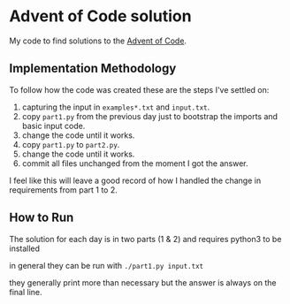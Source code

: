 # Advent of Code solution

My code to find solutions to the [Advent of Code](https://adventofcode.com/).

## Implementation Methodology

To follow how the code was created these are the steps I've settled on:
1. capturing the input in `examples*.txt` and `input.txt`.
2. copy `part1.py` from the previous day just to bootstrap the imports and basic input code.
3. change the code until it works.
4. copy `part1.py` to `part2.py`.
5. change the code until it works.
6. commit all files unchanged from the moment I got the answer.

I feel like this will leave a good record of how I handled the change in requirements from part 1 to 2.
## How to Run

The solution for each day is in two parts (1 & 2) and requires python3 to be installed

in general they can be run with `./part1.py input.txt`

they generally print more than necessary but the answer is always on the final line.
